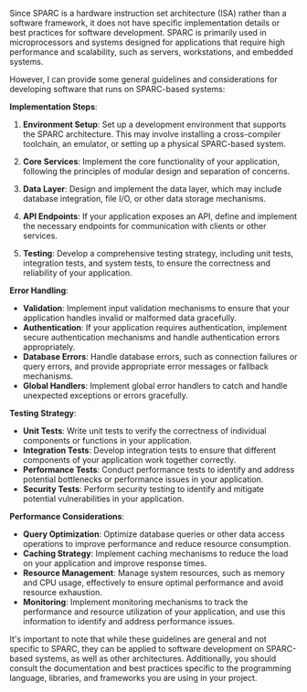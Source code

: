 Since SPARC is a hardware instruction set architecture (ISA) rather than a software framework, it does not have specific implementation details or best practices for software development. SPARC is primarily used in microprocessors and systems designed for applications that require high performance and scalability, such as servers, workstations, and embedded systems.

However, I can provide some general guidelines and considerations for developing software that runs on SPARC-based systems:

**Implementation Steps**:

1. **Environment Setup**: Set up a development environment that supports the SPARC architecture. This may involve installing a cross-compiler toolchain, an emulator, or setting up a physical SPARC-based system.

2. **Core Services**: Implement the core functionality of your application, following the principles of modular design and separation of concerns.

3. **Data Layer**: Design and implement the data layer, which may include database integration, file I/O, or other data storage mechanisms.

4. **API Endpoints**: If your application exposes an API, define and implement the necessary endpoints for communication with clients or other services.

5. **Testing**: Develop a comprehensive testing strategy, including unit tests, integration tests, and system tests, to ensure the correctness and reliability of your application.

**Error Handling**:

- **Validation**: Implement input validation mechanisms to ensure that your application handles invalid or malformed data gracefully.
- **Authentication**: If your application requires authentication, implement secure authentication mechanisms and handle authentication errors appropriately.
- **Database Errors**: Handle database errors, such as connection failures or query errors, and provide appropriate error messages or fallback mechanisms.
- **Global Handlers**: Implement global error handlers to catch and handle unexpected exceptions or errors gracefully.

**Testing Strategy**:

- **Unit Tests**: Write unit tests to verify the correctness of individual components or functions in your application.
- **Integration Tests**: Develop integration tests to ensure that different components of your application work together correctly.
- **Performance Tests**: Conduct performance tests to identify and address potential bottlenecks or performance issues in your application.
- **Security Tests**: Perform security testing to identify and mitigate potential vulnerabilities in your application.

**Performance Considerations**:

- **Query Optimization**: Optimize database queries or other data access operations to improve performance and reduce resource consumption.
- **Caching Strategy**: Implement caching mechanisms to reduce the load on your application and improve response times.
- **Resource Management**: Manage system resources, such as memory and CPU usage, effectively to ensure optimal performance and avoid resource exhaustion.
- **Monitoring**: Implement monitoring mechanisms to track the performance and resource utilization of your application, and use this information to identify and address performance issues.

It's important to note that while these guidelines are general and not specific to SPARC, they can be applied to software development on SPARC-based systems, as well as other architectures. Additionally, you should consult the documentation and best practices specific to the programming language, libraries, and frameworks you are using in your project.